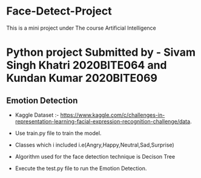 # Face-Detect-Project
This is a mini project under The course Artificial Intelligence
# Python project Submitted by - Sivam Singh Khatri 2020BITE064 and Kundan Kumar 2020BITE069

## Emotion Detection

- Kaggle Dataset :- https://www.kaggle.com/c/challenges-in-representation-learning-facial-expression-recognition-challenge/data.

- Use train.py file to train the model.

- Classes which i included i.e(Angry,Happy,Neutral,Sad,Surprise)

- Algorithm used for the face detection technique is Decison Tree

- Execute the test.py file to run the Emotion Detection.

